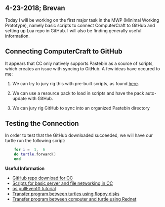  4-23-2018; Brevan
 -
Today I will be working on the first major task in the MWP (Minimal Working Prototype), namely basic scripts to connect ComputerCraft to GitHub and setting up Lua repo in GitHub. I will also be finding generally useful information.

## Connecting ComputerCraft to GitHub

It appears that CC only natively supports Pastebin as a source of scripts, which creates an issue with syncing to GitHub. A few ideas have occured to me:

 1.  We can try to jury rig this with pre-built scripts, as found [here](http://www.computercraft.info/forums2/index.php?/topic/4072-github-repository-downloader/). 
 
 2. We can use a resource pack to load in scripts and have the pack auto-update with GitHub.
 
 3. We can jury rig GitHub to sync into an organized Pastebin directory
 
 ## Testing the Connection
 In order to test that the GitHub downloaded succeeded, we will have our turtle run the following script:
```lua
    for i =  1,  6
    do turtle.forward()
    end
```
**Useful Information**
- [GitHub repo download for CC](http://www.computercraft.info/forums2/index.php?/topic/4072-github-repository-downloader/)
- [Scripts for basic server and file networking in CC](https://github.com/lyqyd/ComputerCraft-LyqydNet)
- [os.pullEvent() tutorial](http://www.computercraft.info/forums2/index.php?/topic/1516-ospullevent-what-is-it-and-how-is-it-useful/)
- [Transfer program between turtles using floppy disks](http://www.computercraft.info/forums2/index.php?/topic/7846-transfer-a-program-to-another-turtle/)
- [Transfer program between computer and turtle using Rednet](https://gaming.stackexchange.com/questions/247948/how-to-make-a-turtle-run-a-program-over-the-modem-api-in-computercraft)
<!--stackedit_data:
eyJoaXN0b3J5IjpbLTIxNDUxMDAzMzQsNTk3MDQ2ODY2LDE1MT
g3MjkyMTQsMTc0OTcwMzc1NCwtMTM2MjY3MTMwMCwzMDAxNDM0
MDksLTc5MTg5OTU0MywyMDM4MDMyNDAxLDM2Njc2NDg3NiwtMT
AyMTg2NTg3NSwtMTExNjg1ODYyLC0yMDc0NTgxOTU3XX0=
-->